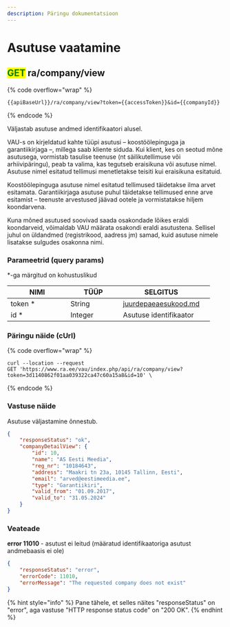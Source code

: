 ```yaml
---
description: Päringu dokumentatsioon
---
```


# Asutuse vaatamine

## <mark style="color:green;">GET</mark> ra/company/view

{% code overflow="wrap" %}
```
{{apiBaseUrl}}/ra/company/view?token={{accessToken}}&id={{companyId}}
```
{% endcode %}

Väljastab asutuse andmed identifikaatori alusel.

VAU-s on kirjeldatud kahte tüüpi asutusi – koostöölepinguga ja garantiikirjaga –, millega saab kliente siduda. Kui klient, kes on seotud mõne asutusega, vormistab tasulise teenuse (nt säilikutellimuse või arhiivipäringu), peab ta valima, kas tegutseb eraisikuna või asutuse nimel. Asutuse nimel esitatud  tellimusi menetletakse teisiti kui eraisikuna esitatuid.

Koostöölepinguga asutuse nimel esitatud tellimused täidetakse ilma arvet esitamata. Garantiikirjaga asutuse puhul täidetakse tellimused enne arve esitamist – teenuste arvestused jäävad ootele ja vormistatakse hiljem koondarvena.

Kuna mõned asutused soovivad saada osakondade lõikes eraldi koondarveid, võimaldab VAU määrata osakondi eraldi asutustena. Sellisel juhul on üldandmed (registrikood, aadress jm) samad, kuid asutuse nimele lisatakse sulgudes osakonna nimi.

### Parameetrid (query params)

\*-ga märgitud on kohustuslikud

<table><thead><tr><th width="123">NIMI</th><th width="106">TÜÜP</th><th>SELGITUS</th><th data-hidden></th></tr></thead><tbody><tr><td>token *</td><td>String</td><td><a data-mention href="../../juurdepaeaesukood.md">juurdepaeaesukood.md</a></td><td></td></tr><tr><td>id *</td><td>Integer</td><td>Asutuse identifikaator</td><td></td></tr></tbody></table>

### Päringu näide (cUrl)

{% code overflow="wrap" %}
```shell
curl --location --request 
GET 'https://www.ra.ee/vau/index.php/api/ra/company/view?token=3d1140862f01aa039322ca47c60a15a8&id=10' \
```
{% endcode %}

### Vastuse näide

Asutuse väljastamine õnnestub.&#x20;

```json
{
    "responseStatus": "ok",
    "companyDetailView": {
        "id": 10,
        "name": "AS Eesti Meedia",
        "reg_nr": "10184643",
        "address": "Maakri tn 23a, 10145 Tallinn, Eesti",
        "email": "arved@eestimeedia.ee",
        "type": "Garantiikiri",
        "valid_from": "01.09.2017",
        "valid_to": "31.05.2024"
    }
}
```

### Veateade

**error 11010** - asutust ei leitud (määratud identifikaatoriga asutust andmebaasis ei ole)

```json
{
    "responseStatus": "error",
    "errorCode": 11010,
    "errorMessage": "The requested company does not exist"
}
```

{% hint style="info" %}
Pane tähele, et selles näites "responseStatus" on "error", aga vastuse "HTTP response status code" on "200 OK".
{% endhint %}
